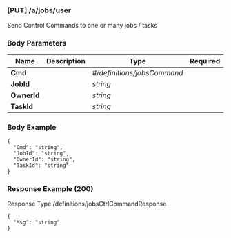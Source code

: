 






### [PUT] /a/jobs/user  
Send Control Commands to one or many jobs / tasks  


### Body Parameters

Name | Description | Type | Required
---|---|---|---
**Cmd** |  | _#/definitions/jobsCommand_ |   
**JobId** |  | _string_ |   
**OwnerId** |  | _string_ |   
**TaskId** |  | _string_ |   


### Body Example
```
{
  "Cmd": "string",
  "JobId": "string",
  "OwnerId": "string",
  "TaskId": "string"
}
```






### Response Example (200)
Response Type /definitions/jobsCtrlCommandResponse

```
{
  "Msg": "string"
}
```


